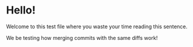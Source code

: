 # Hello!

Welcome to this test file where you waste your time reading this sentence.

We be testing how merging commits with the same diffs work!